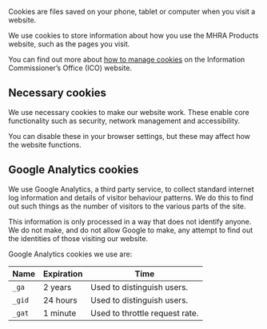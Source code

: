Cookies are files saved on your phone, tablet or computer when you visit a website.

We use cookies to store information about how you use the MHRA Products website, such as the pages you visit.

You can find out more about [how to manage cookies](https://ico.org.uk/for-the-public/online/cookies/) on the Information Commissioner’s Office (ICO) website.

## Necessary cookies

We use necessary cookies to make our website work. These enable core functionality such as security, network management and accessibility.

You can disable these in your browser settings, but these may affect how the website functions.

## Google Analytics cookies

We use Google Analytics, a third party service, to collect standard internet log information and details of visitor behaviour patterns. We do this to find out such things as the number of visitors to the various parts of the site.

This information is only processed in a way that does not identify anyone. We do not make, and do not allow Google to make, any attempt to find out the identities of those visiting our website.

Google Analytics cookies we use are:

| Name   | Expiration | Time                           |
| ------ | ---------- | ------------------------------ |
| `_ga`  | 2 years    | Used to distinguish users.     |
| `_gid` | 24 hours   | Used to distinguish users.     |
| `_gat` | 1 minute   | Used to throttle request rate. |
